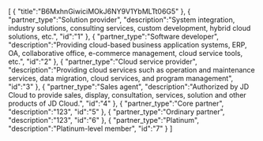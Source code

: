 [
	{
		"title":"B6MxhnGiwiciMOkJ6NY9V1YbMLTt06G5"
	},
	{
		"partner_type":"Solution provider",
		"description":"System integration, industry solutions, consulting services, custom development, hybrid cloud solutions, etc.",
		"id":"1"
	},
	{
		"partner_type":"Software developer",
		"description":"Providing cloud-based business application systems, ERP, OA, collaborative office, e-commerce management, cloud service tools, etc.",
		"id":"2"
	},
	{
		"partner_type":"Cloud service provider",
		"description":"Providing cloud services such as operation and maintenance services, data migration, cloud services, and program management",
		"id":"3"
	},
	{
		"partner_type":"Sales agent",
		"description":"Authorized by JD Cloud to provide sales, display, consultation, services, solution and other products of JD Cloud.",
		"id":"4"
	},
	{
		"partner_type":"Core partner",
		"description":"123",
		"id":"5"
	},
	{
		"partner_type":"Ordinary partner",
		"description":"123",
		"id":"6"
	},
	{
		"partner_type":"Platinum",
		"description":"Platinum-level member",
		"id":"7"
	}
]